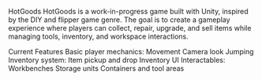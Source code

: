 HotGoods
HotGoods is a work-in-progress game built with Unity, inspired by the DIY and flipper game genre. The goal is to create a gameplay experience where players can collect, repair, upgrade, and sell items while managing tools, inventory, and workspace interactions.

Current Features
  Basic player mechanics:
    Movement
    Camera look
    Jumping
  Inventory system:
    Item pickup and drop
    Inventory UI
    Interactables:
    Workbenches
    Storage units
    Containers and tool areas
